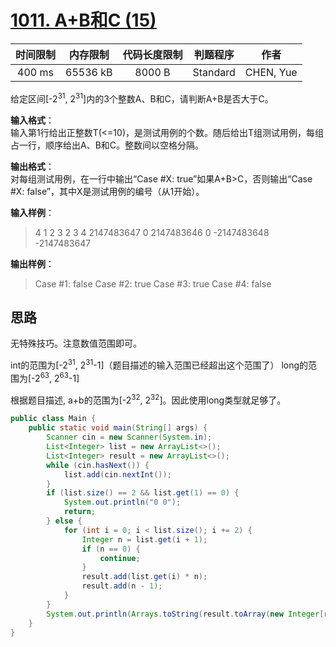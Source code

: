 # [1011. A+B和C (15)][title]

| 时间限制 | 内存限制 | 代码长度限制 | 判题程序 |   作者   |
|:-------:|:-------:|:----------:|:-------:|:-------:|
|  400 ms | 65536 kB|   8000 B   | Standard|CHEN, Yue|

给定区间[-2<sup>31</sup>, 2<sup>31</sup>]内的3个整数A、B和C，请判断A+B是否大于C。

**输入格式**：  
输入第1行给出正整数T(<=10)，是测试用例的个数。随后给出T组测试用例，每组占一行，顺序给出A、B和C。整数间以空格分隔。

**输出格式**：  
对每组测试用例，在一行中输出“Case #X: true”如果A+B>C，否则输出“Case #X: false”，其中X是测试用例的编号（从1开始）。

**输入样例**：
> 4
> 1 2 3
> 2 3 4
> 2147483647 0 2147483646
> 0 -2147483648 -2147483647

**输出样例**：
> Case #1: false
> Case #2: true
> Case #3: true
> Case #4: false

## 思路
无特殊技巧。注意数值范围即可。

int的范围为[-2<sup>31</sup>, 2<sup>31</sup>-1]（题目描述的输入范围已经超出这个范围了）
long的范围为[-2<sup>63</sup>, 2<sup>63</sup>-1]

根据题目描述, a+b的范围为[-2<sup>32</sup>, 2<sup>32</sup>]。因此使用long类型就足够了。

```java
public class Main {
    public static void main(String[] args) {
        Scanner cin = new Scanner(System.in);
        List<Integer> list = new ArrayList<>();
        List<Integer> result = new ArrayList<>();
        while (cin.hasNext()) {
            list.add(cin.nextInt());
        }
        if (list.size() == 2 && list.get(1) == 0) {
            System.out.println("0 0");
            return;
        } else {
            for (int i = 0; i < list.size(); i += 2) {
                Integer n = list.get(i + 1);
                if (n == 0) {
                    continue;
                }
                result.add(list.get(i) * n);
                result.add(n - 1);
            }
        }
        System.out.println(Arrays.toString(result.toArray(new Integer[result.size()])).replaceAll("\\[|\\]|,", ""));
    }
}
```
[title]: https://www.patest.cn/contests/pat-b-practise/1011